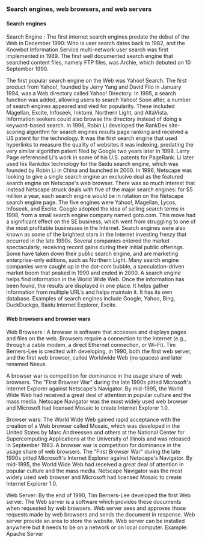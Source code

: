 ### Search engines, web browsers, and web servers

#### Search engines
<p> Search Engine : The first internet search engines predate the debut of the Web in December 1990: Who is user search dates back to 1982, and the Knowbot Information Service multi-network user search was first implemented in 1989. The first well documented search engine that searched content files, namely FTP files, was Archie, which debuted on 10 September 1990. </p>
<p> The first popular search engine on the Web was Yahoo! Search. The first product from Yahoo!, founded by Jerry Yang and David Filo in January 1994, was a Web directory called Yahoo! Directory. In 1995, a search function was added, allowing users to search Yahoo! Soon after, a number of search engines appeared and vied for popularity. These included Magellan, Excite, Infoseek, Inktomi, Northern Light, and AltaVista. Information seekers could also browse the directory instead of doing a keyword-based search. In 1996, Robin Li developed the RankDex site-scoring algorithm for search engines results page ranking and received a US patent for the technology. It was the first search engine that used hyperlinks to measure the quality of websites it was indexing, predating the very similar algorithm patent filed by Google two years later in 1998. Larry Page referenced Li's work in some of his U.S. patents for PageRank. Li later used his Rankdex technology for the Baidu search engine, which was founded by Robin Li in China and launched in 2000. In 1996, Netscape was looking to give a single search engine an exclusive deal as the featured search engine on Netscape's web browser. There was so much interest that instead Netscape struck deals with five of the major search engines: for $5 million a year, each search engine would be in rotation on the Netscape search engine page. The five engines were Yahoo!, Magellan, Lycos, Infoseek, and Excite. Google adopted the idea of selling search terms in 1998, from a small search engine company named goto.com. This move had a significant effect on the SE business, which went from struggling to one of the most profitable businesses in the Internet. Search engines were also known as some of the brightest stars in the Internet investing frenzy that occurred in the late 1990s. Several companies entered the market spectacularly, receiving record gains during their initial public offerings. Some have taken down their public search engine, and are marketing enterprise-only editions, such as Northern Light. Many search engine companies were caught up in the dot-com bubble, a speculation-driven market boom that peaked in 1990 and ended in 2000. A search engine helps find information in the World Wide Web. Once the information has been found, the results are displayed in one place. It helps gather information from multiple URL’s and helps maintain it. It has its own database. Examples of search engines include Google, Yahoo, Bing, DuckDuckgo, Baidu Internet Explorer, Excite. </p>

#### Web browsers and browser wars
<p> Web Browsers : A browser is software that accesses and displays pages and files on the web. Browsers require a connection to the Internet (e.g., through a cable modem, a direct Ethernet connection, or Wi-Fi). Tim Berners-Lee is credited with developing, in 1990, both the first web server, and the first web browser, called Worldwide Web (no spaces) and later renamed Nexus. </p>
<p> A browser war is competition for dominance in the usage share of web browsers. The "First Browser War" during the late 1990s pitted Microsoft's Internet Explorer against Netscape's Navigator. By mid-1995, the World Wide Web had received a great deal of attention in popular culture and the mass media. Netscape Navigator was the most widely used web browser and Microsoft had licensed Mosaic to create Internet Explorer 1.0. </p> 
<p> Browser wars: The World Wide Web gained rapid acceptance with the creation of a Web browser called Mosaic, which was developed in the United States by Marc Andreessen and others at the National Center for Supercomputing Applications at the University of Illinois and was released in September 1993. A browser war is competition for dominance in the usage share of web browsers. The "First Browser War" during the late 1990s pitted Microsoft's Internet Explorer against Netscape's Navigator. By mid-1995, the World Wide Web had received a great deal of attention in popular culture and the mass media. Netscape Navigator was the most widely used web browser and Microsoft had licensed Mosaic to create Internet Explorer 1.0. </p>
<p>Web Server: By the end of 1990, Tim Berners-Lee developed the first Web server. The Web server is a software which provides these documents when requested by web browsers. Web server sees and approves those requests made by web browsers and sends the document in response. Web server provide an area to store the website. Web server can be installed anywhere but it needs to be on a network or on local computer. Example: Apache Server </p>
